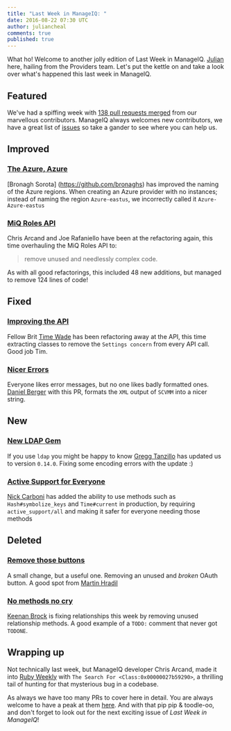 ```yaml
---
title: "Last Week in ManageIQ: "
date: 2016-08-22 07:30 UTC
author: juliancheal
comments: true
published: true
---
```


What ho! Welcome to another jolly edition of Last Week in ManageIQ. [Julian](https://juliancheal.co.uk) here, hailing from the Providers team. Let's put the kettle on and take a look over what's happened this last week in ManageIQ.

## Featured

We've had a spiffing week with [138 pull requests merged][PRs merged last week] from our marvellous contributors. ManageIQ always welcomes new contributors, we have a great list of
[issues](https://github.com/manageiq/manageiq/issues) so take a gander to see where
you can help us.

## Improved

### [The Azure, Azure](https://github.com/ManageIQ/manageiq/pull/10629)

[Bronagh Sorota] (https://github.com/bronaghs) has improved the naming of the Azure regions. When creating an Azure provider with no instances; instead of naming the region `Azure-eastus`, we incorrectly called it `Azure-Azure-eastus`

### [MiQ Roles API](https://github.com/ManageIQ/manageiq/pull/10452)

Chris Arcand and Joe Rafaniello have been at the refactoring again, this time
overhauling the MiQ Roles API to:
> remove unused and needlessly complex code.

As with all good refactorings, this included 48 new additions, but managed to remove 124 lines of code!

## Fixed

### [Improving the API](https://github.com/ManageIQ/manageiq/pull/10632)

Fellow Brit [Time Wade](https://github.com/imtayadeway) has been refactoring away at the API, this time extracting classes to remove the `Settings concern` from every API call. Good job Tim.

### [Nicer Errors](https://github.com/ManageIQ/manageiq/pull/10511)

Everyone likes error messages, but no one likes badly formatted ones. [Daniel Berger](https://github.com/djberg96) with this PR, formats the `XML` output of `SCVMM` into a nicer string.

## New

### [New LDAP Gem](https://github.com/ManageIQ/manageiq/pull/10635)

If you use `ldap` you might be happy to know [Gregg Tanzillo](https://github.com/gtanzillo) has updated us to version `0.14.0`. Fixing some encoding errors with the update :)

### [Active Support for Everyone](https://github.com/ManageIQ/manageiq/pull/10627)

[Nick Carboni](https://github.com/carbonin) has added the ability to use methods such as `Hash#symbolize_keys` and `Time#current` in production, by requiring `active_support/all` and making it safer for everyone needing those methods

## Deleted

### [Remove those buttons](https://github.com/ManageIQ/manageiq/pull/10565)

A small change, but a useful one. Removing an unused and _broken_ OAuth button. A good spot from [Martin Hradil](https://github.com/himdel)

### [No methods no cry](https://github.com/ManageIQ/manageiq/pull/10547)

[Keenan Brock](https://github.com/kbrock) is fixing relationships this week by removing unused relationship methods. A good example of a `TODO:` comment that never got `TODONE`.

## Wrapping up

Not technically last week, but ManageIQ developer Chris Arcand, made it into [Ruby Weekly](https://chrisarcand.com/the-search-for-class0x0000001ab51700/?utm_source=rubyweekly&utm_medium=email) with `The Search For <Class:0x00000027b59290>`, a thrilling tail of hunting for that mysterious bug in a codebase.

As always we have too many PRs to cover here in detail. You are always welcome to have a peak at them [here][PRs merged last week]. And with that pip pip & toodle-oo, and don't forget to look out for the next
exciting issue of *Last Week in ManageIQ*!

[PRs merged last week]: https://github.com/ManageIQ/manageiq/pulls?page=1&q=is%3Apr+is%3Amerged+base%3Amaster+merged%3A%222016-08-15+..+2016-08-22%22+sort%3Acreated-desc&utf8=✓
